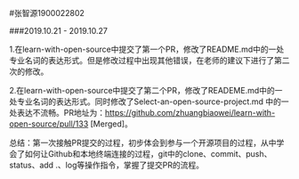 #张智源1900022802

###2019.10.21 - 2019.10.27

1.在learn-with-open-source中提交了第一个PR，修改了README.md中的一处专业名词的表达形式。但是修改过程中出现其他错误，在老师的建议下进行了第二次的修改。

2.在learn-with-open-source中提交了第二个PR，修改了READEME.md中的一处专业名词的表达形式。同时修改了Select-an-open-source-project.md 中的一处表达不流畅。PR地址为：https://github.com/zhuangbiaowei/learn-with-open-source/pull/133 [Merged]。

总结：第一次接触PR提交的过程，初步体会到参与一个开源项目的过程，从中学会了如何让Github和本地终端连接的过程，git中的clone、commit、push、status、add .、log等操作指令，掌握了提交PR的流程。
